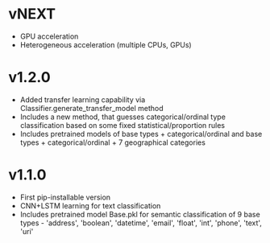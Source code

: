 # vNEXT

* GPU acceleration
* Heterogeneous acceleration (multiple CPUs, GPUs)

# v1.2.0
* Added transfer learning capability via Classifier.generate_transfer_model method
* Includes a new method, that guesses categorical/ordinal type classification based on some fixed statistical/proportion rules
* Includes pretrained models of base types + categorical/ordinal and base types + categorical/ordinal + 7 geographical categories 

# v1.1.0
* First pip-installable version
* CNN+LSTM learning for text classification
* Includes pretrained model Base.pkl for semantic classification of 9 base types - 'address', 'boolean', 'datetime', 'email', 'float', 'int', 'phone', 'text', 'uri'

